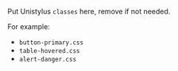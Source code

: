 Put Unistylus `classes` here, remove if not needed.

For example:

- `button-primary.css`
- `table-hovered.css`
- `alert-danger.css`
